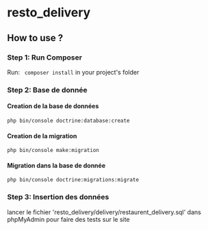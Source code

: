 # resto_delivery

## How to use ?

### Step 1: Run Composer

Run: ` composer install` in your project's folder

### Step 2: Base de donnée

#### Creation de la base de données
`php bin/console doctrine:database:create`

#### Creation de la migration
`php bin/console make:migration`

#### Migration dans la base de donnée
`php bin/console doctrine:migrations:migrate`

### Step 3: Insertion des données

lancer le fichier 'resto_delivery/delivery/restaurent_delivery.sql' dans phpMyAdmin pour faire des tests sur le site

